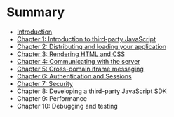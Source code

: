 # Summary

* [Introduction](README.md)
* [Chapter 1: Introduction to third-party JavaScript](chapter1.md)
* [Chapter 2: Distributing and loading your application](chapter_2_distributing_and_loading_your_applicatio.md)
* [Chapter 3: Rendering HTML and CSS](chapter_3_rendering_html_and_css.md)
* [Chapter 4: Communicating with the server](chapter_4_communicating_with_the_server.md)
* [Chapter 5: Cross-domain iframe messaging](chapter_5_cross-domain_iframe_messaging.md)
* [Chapter 6: Authentication and Sessions](chapter_6_authentication_and_sessions.md)
* [Chapter 7: Security](chapter_7_security.md)
* Chapter 8: Developing a third-party JavaScript SDK
* Chapter 9: Performance
* Chapter 10: Debugging and testing

